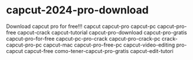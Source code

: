 # capcut-2024-pro-download
Download capcut pro for free!!! capcut capcut-pro capcut-pc capcut-pro-free capcut-crack capcut-tutorial capcut-pro-download capcut-pro-gratis capcut-pro-for-free capcut-pc-pro-crack capcut-pro-crack-pc crack-capcut-pro-pc capcut-mac capcut-pro-free-pc capcut-video-editing pro-capcut capcut-free como-tener-capcut-pro-gratis capcut-edit-tutori
